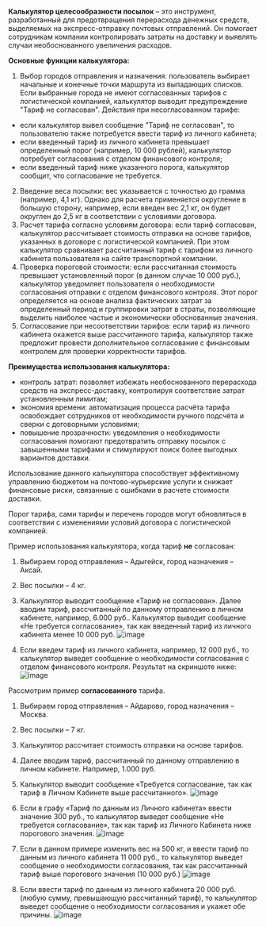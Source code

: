 **Калькулятор целесообразности посылок** – это инструмент, разработанный для предотвращения перерасхода денежных средств, выделяемых на экспресс-отправку почтовых отправлений. Он помогает сотрудникам компании контролировать затраты на доставку и выявлять случаи необоснованного увеличения расходов.

**Основные функции калькулятора:**
1.	Выбор городов отправления и назначения: пользователь выбирает начальные и конечные точки маршрута из выпадающих списков. Если выбранные города не имеют согласованных тарифов с логистической компанией, калькулятор выводит предупреждение "Тариф не согласован".
Действия при несогласованном тарифе:
- если калькулятор вывел сообщение "Тариф не согласован", то пользователю также потребуется ввести тариф из личного кабинета;
- если введенный тариф из личного кабинета превышает определенный порог (например, 10 000 рублей), калькулятор потребует согласования с отделом финансового контроля;
- если введенный тариф ниже указанного порога, калькулятор сообщит, что согласование не требуется.
2.	Введение веса посылки: вес указывается с точностью до грамма (например, 4,1 кг). Однако для расчета применяется округление в большую сторону, например, если введен вес 2,1 кг, он будет округлен до 2,5 кг в соответствии с условиями договора.
3.	Расчет тарифа согласно условиям договора: если тариф согласован, калькулятор рассчитывает стоимость отправки на основе тарифов, указанных в договоре с логистической компанией. При этом калькулятор сравнивает рассчитанный тариф с тарифом из личного кабинета пользователя на сайте транспортной компании.
4.	Проверка пороговой стоимости: если рассчитанная стоимость превышает установленный порог (в данном случае 10 000 руб.), калькулятор уведомляет пользователя о необходимости согласования отправки с отделом финансового контроля. Этот порог определяется на основе анализа фактических затрат за определенный период и группировки затрат в страты, позволяющие выделить наиболее частые и экономически обоснованные значения.
5.	Согласование при несоответствии тарифов: если тариф из личного кабинета окажется выше рассчитанного тарифа, калькулятор также предложит провести дополнительное согласование с финансовым контролем для проверки корректности тарифов.

**Преимущества использования калькулятора:**
- контроль затрат: позволяет избежать необоснованного перерасхода средств на экспресс-доставку, контролируя соответствие затрат установленным лимитам;
- экономия времени: автоматизация процесса расчёта тарифа освобождает сотрудников от необходимости ручного подсчёта и сверки с договорными условиями;
- повышение прозрачности: уведомления о необходимости согласования помогают предотвратить отправку посылок с завышенными тарифами и стимулируют поиск более выгодных вариантов доставки.

Использование данного калькулятора способствует эффективному управлению бюджетом на почтово-курьерские услуги и снижает финансовые риски, связанные с ошибками в расчете стоимости доставки.

Порог тарифа, сами тарифы и перечень городов могут обновляться в соответствии с изменениями условий договора с логистической компанией.

Пример использования калькулятора, когда тариф **не** согласован:
1.	Выбираем город отправления – Адыгейск, город назначения – Аксай.
2.	Вес посылки – 4 кг.
3.	Калькулятор выводит сообщение «Тариф не согласован». Далее вводим тариф, рассчитанный по данному отправлению в личном кабинете, например, 6.000 руб.. Калькулятор выводит сообщение «Не требуется согласование», так как введенный тариф из личного кабинета менее 10 000 руб.
![image](https://github.com/user-attachments/assets/129a44e4-c0ea-4d90-9aa9-34fb91789e53)

4.	Если введем тариф из личного кабинета, например, 12 000 руб., то калькулятор выведет сообщение о необходимости согласования с отделом финансового контроля. 
Результат на скриншоте ниже:
![image](https://github.com/user-attachments/assets/ba1aafc5-67e0-4940-b7cd-3896cbbd92d0)



Рассмотрим пример **согласованного** тарифа.
1.	Выбираем город отправления – Айдарово, город назначения – Москва.
2.	Вес посылки – 7 кг.
3.	Калькулятор рассчитает стоимость отправки на основе тарифов.
4.	Далее вводим тариф, рассчитанный по данному отправлению в личном кабинете. Например, 1.000 руб.
5.	Калькулятор выводит сообщение «Требуется согласование, так как тариф в Личном Кабинете выше рассчитанного».
![image](https://github.com/user-attachments/assets/51391b14-2f6b-4892-abd0-5650b8ab7844)


6.	Если в графу «Тариф по данным из Личного кабинета» ввести значение 300 руб., то калькулятор выведет сообщение «Не требуется согласование», так как тариф из Личного Кабинета ниже порогового значения.
 ![image](https://github.com/user-attachments/assets/62e128fc-ba80-4865-bbdc-31a3044fb22d)

7.	Если в данном примере изменить вес на 500 кг, и ввести тариф по данным из личного кабинета 11 000 руб., то калькулятор выведет сообщение о необходимости согласования, так как рассчитанный тариф выше порогового значения (10 000 руб.)
![image](https://github.com/user-attachments/assets/0522a270-f3b3-4710-a88b-bc1f7cbe817e)

 
8.	Если ввести тариф по данным из личного кабинета 20 000 руб. (любую сумму, превышающую рассчитанный тариф), то калькулятор выведет сообщение о необходимости согласования и укажет обе причины.
![image](https://github.com/user-attachments/assets/b4669910-b9e0-4197-8578-b9cb418264cb)


